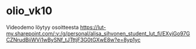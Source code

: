 # olio_vk10
Videodemo löytyy osoitteesta https://lut-my.sharepoint.com/:v:/g/personal/alisa_sihvonen_student_lut_fi/EXyiGo97GCZNrudBiiWVi1wBySNf_tJTttjF3G0tGXwE8w?e=8yp1yc

